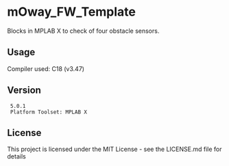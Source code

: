 # mOway_FW_Template
Blocks in MPLAB X to check of four obstacle sensors.
## Usage
Compiler used: C18 (v3.47)
## Version
```
 5.0.1
 Platform Toolset: MPLAB X
```
## License
This project is licensed under the MIT License - see the LICENSE.md file for details   